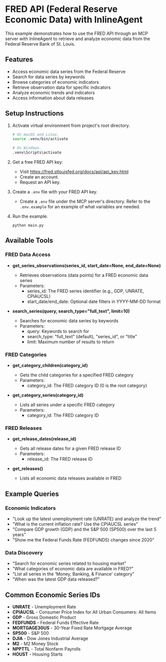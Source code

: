 # FRED API (Federal Reserve Economic Data) with InlineAgent

This example demonstrates how to use the FRED API through an MCP server with InlineAgent to retrieve and analyze economic data from the Federal Reserve Bank of St. Louis.

## Features

- Access economic data series from the Federal Reserve
- Search for data series by keywords
- Browse categories of economic indicators
- Retrieve observation data for specific indicators
- Analyze economic trends and indicators
- Access information about data releases

## Setup Instructions

1. Activate virtual environment from project's root directory.

   ```bash
   # On macOS and Linux.
   source .venv/bin/activate
   ```

   ```bash
   # On Windows.
   .venv\Scripts\activate
   ```

2. Get a free FRED API key:

   - Visit https://fred.stlouisfed.org/docs/api/api_key.html
   - Create an account.
   - Request an API key.

3. Create a `.env` file with your FRED API key.

   - Create a `.env` file under the MCP server's directory. Refer to the `.env.example` for an example of what variables are needed.

4. Run the example.
   ```
   python main.py
   ```

## Available Tools

### FRED Data Access

- **get_series_observations(series_id, start_date=None, end_date=None)**

  - Retrieves observations (data points) for a FRED economic data series
  - Parameters:
    - series_id: The FRED series identifier (e.g., GDP, UNRATE, CPIAUCSL)
    - start_date/end_date: Optional date filters in YYYY-MM-DD format

- **search_series(query, search_type="full_text", limit=10)**
  - Searches for economic data series by keywords
  - Parameters:
    - query: Keywords to search for
    - search_type: "full_text" (default), "series_id", or "title"
    - limit: Maximum number of results to return

### FRED Categories

- **get_category_children(category_id)**

  - Gets the child categories for a specified FRED category
  - Parameters:
    - category_id: The FRED category ID (0 is the root category)

- **get_category_series(category_id)**
  - Lists all series under a specific FRED category
  - Parameters:
    - category_id: The FRED category ID

### FRED Releases

- **get_release_dates(release_id)**

  - Gets all release dates for a given FRED release ID
  - Parameters:
    - release_id: The FRED release ID

- **get_releases()**
  - Lists all economic data releases available in FRED

## Example Queries

### Economic Indicators

- "Look up the latest unemployment rate (UNRATE) and analyze the trend"
- "What is the current inflation rate? Use the CPIAUCSL series"
- "Compare GDP growth (GDP) and the S&P 500 (SP500) over the last 5 years"
- "Show me the Federal Funds Rate (FEDFUNDS) changes since 2020"

### Data Discovery

- "Search for economic series related to housing market"
- "What categories of economic data are available in FRED?"
- "List all series in the 'Money, Banking, & Finance' category"
- "When was the latest GDP data released?"

## Common Economic Series IDs

- **UNRATE** - Unemployment Rate
- **CPIAUCSL** - Consumer Price Index for All Urban Consumers: All Items
- **GDP** - Gross Domestic Product
- **FEDFUNDS** - Federal Funds Effective Rate
- **MORTGAGE30US** - 30-Year Fixed Rate Mortgage Average
- **SP500** - S&P 500
- **DJIA** - Dow Jones Industrial Average
- **M2** - M2 Money Stock
- **NPPTTL** - Total Nonfarm Payrolls
- **HOUST** - Housing Starts
